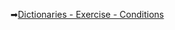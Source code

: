 ➡[Dictionaries - Exercise - Conditions](https://judge.softuni.org/Contests/Compete/DownloadResource/40505)
